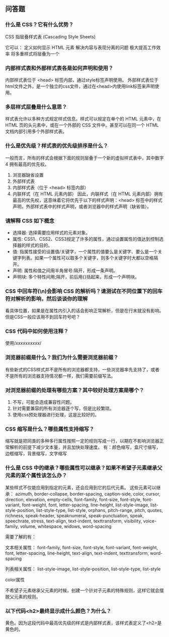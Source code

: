 ## 问答题
### 什么是 CSS？它有什么优势？
CSS 指层叠样式表 (Cascading Style Sheets)

它可以：
定义如何显示 HTML 元素
解决内容与表现分离的问题
极大提高工作效率
将多重样式将层叠为一个

### 内部样式表和外部样式表各是如何声明和使用？
内部样式表位于 \<head> 标签内部，通过style标签声明使用。
外部样式表位于html文件之外，是一个独立的css文件，通过在\<head>内使用link标签来声明使用。

### 多层样式层叠是什么意思？
样式表允许以多种方式规定样式信息。样式可以规定在单个的 HTML 元素中，在 HTML 页的头元素中，或在一个外部的 CSS 文件中。甚至可以在同一个 HTML 文档内部引用多个外部样式表。


### 什么是优先级？样式表的优先级排序是什么？
一般而言，所有的样式会根据下面的规则层叠于一个新的虚拟样式表中，其中数字 4 拥有最高的优先权。
1. 浏览器缺省设置
2. 外部样式表
3. 内部样式表（位于 \<head> 标签内部）
4. 内联样式（在 HTML 元素内部）
因此，内联样式（在 HTML 元素内部）拥有最高的优先权，这意味着它将优先于以下的样式声明：\<head> 标签中的样式声明，外部样式表中的样式声明，或者浏览器中的样式声明（缺省值）。

### 请解释 CSS 如下概念
- 选择器: 选择需要应用样式的元素对象。
- 属性: CSS1、CSS2、CSS3规定了许多的属性，通过设置属性的值达到控制选择器的样式的目的。
- 值: 指属性接受的设置值/关键字，一个属性的值要么是关键字、要么是一个关键字列表。如果一个属性可以取多个关键字，则多个关键字时大都以空格隔开。
- 声明: 属性和值之间用半角冒号:隔开，形成一条声明。
- 声明块: 多个特性间用;隔开，前后用{}括起来，形成一个声明块。

### CSS 中回车符(\n)会影响 CSS 的解析吗？请测试在不同位置下的回车符对解析的影响，然后谈谈你的理解
看具体位置，如果是在属性内引入的话会影响正常解析，但是在行末就没有影响。
但是CSS一般应该用不到回车符号吧？

### CSS 代码中如何使用注释？
使用/*xxxxxxxxxx*/
### 浏览器前缀是什么？我们为什么需要浏览器前缀？
有些新式的CSS样式并不是所有的浏览器都支持，一些浏览器率先支持了，或者不是所有的浏览器支持情况都一样，我们需要前缀写法。

### 对浏览器前缀的处理有哪些方案？其中较好处理方案是哪个？
1. 不写，可能会造成兼容性问题。
2. 针对需要兼容的所有浏览器逐个写，但是比较繁琐。
3. 使用css预处理器进行处理，这是比较好的。

### CSS 缩写是什么？哪些属性支持缩写？
缩写就是把同类的多种多行属性按照一定的规则写成一行，以期在不影响浏览器正常解析的前提下减少文本量，并且加快处理速度。
有：颜色缩写，盒尺寸缩写，边框缩写，背景缩写，文字缩写

### 什么是 CSS 中的继承？哪些属性可以继承？如果不希望子元素继承父元素的某个属性该怎么办？
某些样式不仅能应用到指定的元素，还会应用到它的后代元素。
这些元素可以继承：
azimuth, border-collapse, border-spacing,
caption-side, color, cursor, direction, elevation,
empty-cells, font-family, font-size, font-style,
font-variant, font-weight, font, letter-spacing,
line-height, list-style-image, list-style-position,
list-style-type, list-style, orphans, pitch-range,
pitch, quotes, richness, speak-header, speaknumeral,
speak-punctuation, speak, speechrate,
stress, text-align, text-indent, texttransform,
visibility, voice-family, volume, whitespace,
widows, word-spacing

需要了解的有：

文本相关属性：
font-family, font-size, font-style,
font-variant, font-weight, font, letter-spacing,
line-height, text-align, text-indent, 
texttransform, word-spacing

列表相关属性：
list-style-image, list-style-position,
list-style-type, list-style

color属性

不希望子元素继承父元素的时候，创建一个针对子元素的特殊规则，这样它就会摆脱父元素的规则。

### 以下代码\<h2>最终显示成什么颜色？为什么？

黄色。因为这段代码中最高优先级的样式是内部样式表，该样式表定义了\<h2>是黄色的。